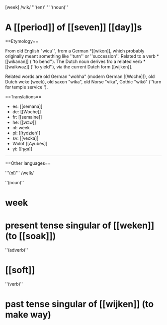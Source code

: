 [week] /wik/ '''(en)''' ''(noun)''

# A [[period]] of [[seven]] [[day]]s

==Etymology==

From old English "wicu'", from a German *[[wikon]], which probably originally meant something like ''turn'' or ''succession''. Related to a verb *[[wikanan]] (''to bend''). The Dutch noun derives fro a related verb *[[waikwaz]] (''to yield''), via the current Dutch form [[wijken]].

Related words are old German "wohha" (modern German [[Woche]]), old Dutch weke (week), old saxon "wika", old Norse "vika", Gothic "wik&ocirc;" (''turn for temple service'').

==Translations==

* es: [[semana]]
* de: [[Woche]]
* fr: [[semaine]]
* he: [[שבוע]]
* nl: week
* pl: [[tydzień]]
* sv: [[vecka]]
* Wolof [[Ayubés]]
* yi: [[וואָך]]

--------

==Other languages==

'''(nl)''' /weIk/

''(noun)''

# week
# present tense singular of [[weken]] (to [[soak]])

''(adverb)''

# [[soft]]

''(verb)''

# past tense singular of [[wijken]] (to make way)